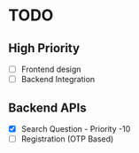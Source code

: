 

# TODO

## High Priority
- [ ] Frontend design
- [ ] Backend Integration

## Backend APIs
- [x] Search Question - Priority -10
- [ ] Registration (OTP Based)